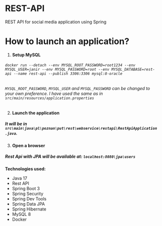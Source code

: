 # REST-API
REST API for social media application using Spring 

# How to launch an application?

1. **Setup MySQL**

###### `docker run --detach --env MYSQL_ROOT_PASSWORD=root1234 --env MYSQL_USER=janir --env MYSQL_PASSWORD=root --env MYSQL_DATABASE=rest-api --name rest-api --publish 3306:3306 mysql:8-oracle`

###### *`MYSQL_ROOT_PASSWORD`, `MYSQL_USER` and `MYSQL_PASSWORD`* can be changed to your own preference. I have used the same as in `src/main/resources/application.properties`

2. **Launch the application**

##### It will be in `src\main\java\pl\poznan\put\rest\webservice\restapi\RestApiApplication.java`.

3. **Open a browser**

##### Rest Api with JPA will be available at: `localhost:8080\jpa\users`

**Technologies used:**
* Java 17
* Rest API
* Spring Boot 3
* Spring Security
* Spring Dev Tools
* Spring Data JPA
* Spring Hibernate
* MySQL 8
* Docker
